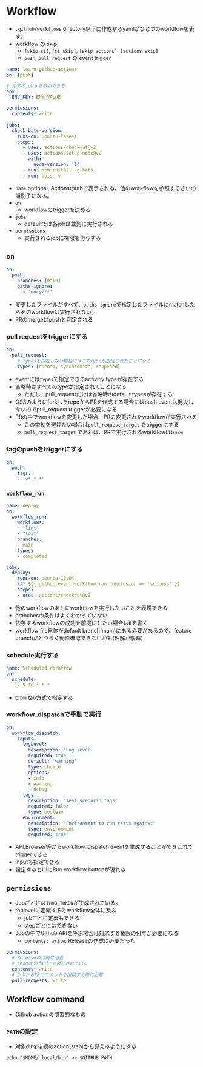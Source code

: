 # Workflow

* `.github/workflows` directory以下に作成するyamlがひとつのworkflowを表す。
* workflow の skip
  * `[skip ci]`, `[ci skip]`, `[skip actions]`, `[actions skip]`
  * `push`, `pull_request` の event trigger


```yaml
name: learn-github-actions
on: [push]

# 全てのjobから参照できる
env:
  ENV_KEY: ENV_VALUE

permissions:
  contents: write
  
jobs:
  check-bats-version:
    runs-on: ubuntu-latest
    steps:
      - uses: actions/checkout@v2
      - uses: actions/setup-node@v2
        with:
          node-version: '14'
      - run: npm install -g bats
      - run: bats -v
```

* `name` optional, Actionsのtabで表示される。他のworkflowを参照するさいの識別子になる。
* `on`
    * workflowのtriggerを決める
* `jobs`
    * defaultでは各jobは並列に実行される
* `permissions`
  * 実行されるjobに権限を付与する


## `on`

```yaml
on:
  push:
    branches: [main]
    paths-ignore:
      - 'docs/**'
```

* 変更したファイルがすべて、`paths-ignore`で指定したファイルにmatchしたらそのworkflowは実行されない。
* PRのmergeはpushと判定される

### pull requestをtriggerにする

```yaml
on:
  pull_request:
    # typesを指定しない場合にはこのtypeが指定されたことになる
    types: [opened, synchronize, reopened]
```

* eventには`types`で指定できるactivitiy typeが存在する
* 省略時はすべてのtypeが指定されてことになる
  * ただし、pull_requestだけは省略時のdefault typesが存在する
* OSSのようにforkしたrepoからPRを作成する場合にはpush eventは発火しないのでpull_request triggerが必要になる
* PRの中でworkflowを変更した場合、PRの変更されたworkflowが実行される
  * この挙動を避けたい場合は`pull_request_target` をtriggerにする
  * `pull_request_target` であれば、PRで実行されるworkflowはbase


### tagのpushをtriggerにする

```yaml
on:
  push:
    tags:
    - 'v*.*.*'
```

### `workflow_run`

```yaml
name: deploy
on:
  workflow_run:
    workflows:
    - "lint"
    - "test"
    branches:
    - main
    types:
    - completed

jobs:
  deploy:
    runs-on: ubuntu-18.04
    if: ${{ github.event.workflow_run.conclusion == 'success' }}
    steps:
    - uses: actions/checkout@v2
```

* 他のworkflowのあとにworkflowを実行したいことを表現できる
* branchesの条件はよくわかっていない
* 依存するworkflowの成功を前提にしたい場合はifを書く
* workflow file自体がdefault branch(main)にある必要があるので、feature branchだとうまく動作確認できないかも(理解が曖昧)

### schedule実行する

```yaml
name: Scheduled Workflow
on:
  schedule:
    - 5 16 * * *
```

* cron tab方式で指定する

### workflow_dispatchで手動で実行

```yaml
on:
  workflow_dispatch:
    inputs:
      logLevel:
        description: 'Log level'
        required: true
        default: 'warning'
        type: choice
        options:
        - info
        - warning
        - debug
      tags:
        description: 'Test scenario tags'
        required: false
        type: boolean
      environment:
        description: 'Environment to run tests against'
        type: environment
        required: true
```

* API,Browser等からworkflow_dispatch eventを生成することができこれでtriggerできる
* inputも指定できる
* 設定するとUIにRun workflow buttonが現れる


## `permissions`

* Jobごとに`GITHUB_TOKEN`が生成されている。  
* toplevelに定義するとworkflow全体に及ぶ
  * jobごとに定義もできる
  * stepごとにはできない
* Jobの中でGithub APIを呼ぶ場合は対応する権限の付与が必要になる
  * `contents: write`: Releaseの作成に必要だった

```yaml
permissions:
  # Releaseの作成に必要
  # readはdefaultで付与されている
  contents: write
  # JobからPRにコメントを投稿する際に必要
  pull-requests: write

```


## Workflow command

* Github actionの慣習的なもの

### `PATH`の設定

* 対象dirを後続のaction(step)から見えるようにする

```shell
echo "$HOME/.local/bin" >> $GITHUB_PATH
```
